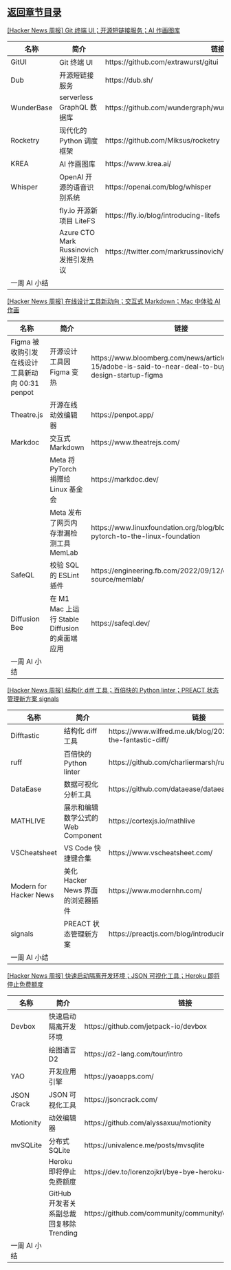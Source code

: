 ## [返回章节目录](../2022Q3-Hacker-News.md)


[[Hacker News 周报] Git 终端 UI；开源短链接服务；AI
作画图库](https://www.bilibili.com/video/BV1Je4y1r7B4)

<table>
  <theader>
    <th>名称</th>
    <th>简介</th>
    <th>链接</th>
  </theader><tbody>
    <tr>
      <td>GitUI</td>
      <td>Git 终端 UI</td>
      <td>https://github.com/extrawurst/gitui</td>
    </tr><tr>
      <td>Dub</td>
      <td>开源短链接服务</td>
      <td>https://dub.sh/</td>
    </tr><tr>
      <td>WunderBase</td>
      <td>serverless GraphQL 数据库</td>
      <td>https://github.com/wundergraph/wunderbase</td>
    </tr><tr>
      <td>Rocketry</td>
      <td>现代化的 Python 调度框架</td>
      <td>https://github.com/Miksus/rocketry</td>
    </tr><tr>
      <td>KREA</td>
      <td>AI 作画图库</td>
      <td>https://www.krea.ai/</td>
    </tr><tr>
      <td>Whisper</td>
      <td>OpenAI 开源的语音识别系统</td>
      <td>https://openai.com/blog/whisper</td>
    </tr><tr>
      <td></td>
      <td>fly.io 开源新项目 LiteFS</td>
      <td>https://fly.io/blog/introducing-litefs</td>
    </tr><tr>
      <td></td>
      <td>Azure CTO Mark Russinovich 发推引发热议</td>
      <td>https://twitter.com/markrussinovich/status/1571995117233504257</td>
    </tr><tr>
      <td>一周 AI 小结</td>
      <td></td>
      <td></td>
    </tr>
  </tbody>
</table>

[[Hacker News 周报] 在线设计工具新动向；交互式 Markdown；Mac 中体验 AI
作画](https://www.bilibili.com/video/BV1QP411H7rM)

<table>
  <theader>
    <th>名称</th>
    <th>简介</th>
    <th>链接</th>
  </theader><tbody>
    <tr>
      <td>Figma 被收购引发在线设计工具新动向 00:31 penpot</td>
      <td>开源设计工具因 Figma 变热</td>
      <td>https://www.bloomberg.com/news/articles/2022-09-15/adobe-is-said-to-near-deal-to-buy-online-design-startup-figma</td>
    </tr><tr>
      <td>Theatre.js</td>
      <td>开源在线动效编辑器</td>
      <td>https://penpot.app/</td>
    </tr><tr>
      <td>Markdoc</td>
      <td>交互式 Markdown</td>
      <td>https://www.theatrejs.com/</td>
    </tr><tr>
      <td></td>
      <td>Meta 将 PyTorch 捐赠给 Linux 基金会</td>
      <td>https://markdoc.dev/</td>
    </tr><tr>
      <td></td>
      <td>Meta 发布了网页内存泄漏检测工具 MemLab</td>
      <td>https://www.linuxfoundation.org/blog/blog/welcoming-pytorch-to-the-linux-foundation</td>
    </tr><tr>
      <td>SafeQL</td>
      <td>校验 SQL 的 ESLint 插件</td>
      <td>https://engineering.fb.com/2022/09/12/open-source/memlab/</td>
    </tr><tr>
      <td>Diffusion Bee</td>
      <td>在 M1 Mac 上运行 Stable Diffusion 的桌面端应用</td>
      <td>https://safeql.dev/</td>
    </tr><tr>
      <td>一周 AI 小结</td>
      <td></td>
      <td></td>
    </tr>
  </tbody>
</table>

[[Hacker News 周报] 结构化 diff 工具；百倍快的 Python linter；PREACT 状态管理新方案
signals](https://www.bilibili.com/video/BV1Pe4y187LV)

<table>
  <theader>
    <th>名称</th>
    <th>简介</th>
    <th>链接</th>
  </theader><tbody>
    <tr>
      <td>Difftastic</td>
      <td>结构化 diff 工具</td>
      <td>https://www.wilfred.me.uk/blog/2022/09/06/difftastic-the-fantastic-diff/</td>
    </tr><tr>
      <td>ruff</td>
      <td>百倍快的 Python linter</td>
      <td>https://github.com/charliermarsh/ruff</td>
    </tr><tr>
      <td>DataEase</td>
      <td>数据可视化分析工具</td>
      <td>https://github.com/dataease/dataease</td>
    </tr><tr>
      <td>MATHLIVE</td>
      <td>展示和编辑数学公式的 Web Component</td>
      <td>https://cortexjs.io/mathlive</td>
    </tr><tr>
      <td>VSCheatsheet</td>
      <td>VS Code 快捷键合集</td>
      <td>https://www.vscheatsheet.com/</td>
    </tr><tr>
      <td>Modern for Hacker News</td>
      <td>美化 Hacker News 界面的浏览器插件</td>
      <td>https://www.modernhn.com/</td>
    </tr><tr>
      <td>signals</td>
      <td>PREACT 状态管理新方案</td>
      <td>https://preactjs.com/blog/introducing-signals/</td>
    </tr><tr>
      <td>一周 AI 小结</td>
      <td></td>
      <td></td>
    </tr>
  </tbody>
</table>

[[Hacker News 周报] 快速启动隔离开发环境；JSON 可视化工具；Heroku
即将停止免费额度](https://www.bilibili.com/video/BV19e411g7qe)

<table>
  <theader>
    <th>名称</th>
    <th>简介</th>
    <th>链接</th>
  </theader><tbody>
    <tr>
      <td>Devbox</td>
      <td>快速启动隔离开发环境</td>
      <td>https://github.com/jetpack-io/devbox</td>
    </tr><tr>
      <td></td>
      <td>绘图语言 D2</td>
      <td>https://d2-lang.com/tour/intro</td>
    </tr><tr>
      <td>YAO</td>
      <td>开发应用引擎</td>
      <td>https://yaoapps.com/</td>
    </tr><tr>
      <td>JSON Crack</td>
      <td>JSON 可视化工具</td>
      <td>https://jsoncrack.com/</td>
    </tr><tr>
      <td>Motionity</td>
      <td>动效编辑器</td>
      <td>https://github.com/alyssaxuu/motionity</td>
    </tr><tr>
      <td>mvSQLite</td>
      <td>分布式 SQLite</td>
      <td>https://univalence.me/posts/mvsqlite</td>
    </tr><tr>
      <td></td>
      <td>Heroku 即将停止免费额度</td>
      <td>https://dev.to/lorenzojkrl/bye-bye-heroku-2npi</td>
    </tr><tr>
      <td></td>
      <td>GitHub 开发者关系副总裁回复移除 Trending</td>
      <td>https://github.com/community/community/discussions/31644</td>
    </tr><tr>
      <td>一周 AI 小结</td>
      <td></td>
      <td></td>
    </tr>
  </tbody>
</table>